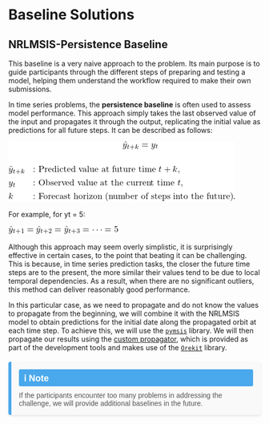 # Baseline Solutions

## NRLMSIS-Persistence Baseline

This baseline is a very naive approach to the problem. Its main purpose is to guide participants through the different steps of preparing and testing a model, helping them understand the workflow required to make their own submissions.

In time series problems, the **persistence baseline** is often used to assess model performance. This approach simply takes the last observed value of the input and propagates it through the output, replicating the initial value as predictions for all future steps. It can be described as follows:

![Persistence Formulae](_img/PersistenceForm.png)

For example, for yt = 5:


![Persistence Example](_img/PersistenceExample.png)

Although this approach may seem overly simplistic, it is surprisingly effective in certain cases, to the point that beating it can be challenging. This is because, in time series prediction tasks, the closer the future time steps are to the present, the more similar their values tend to be due to local temporal dependencies. As a result, when there are no significant outliers, this method can deliver reasonably good performance.

In this particular case, as we need to propagate and do not know the values to propagate from the beginning, we will combine it with the NRLMSIS model to obtain predictions for the initial date along the propagated orbit at each time step. To achieve this, we will use the [`pymsis`](https://swxtrec.github.io/pymsis/) library. We will then propagate our results using the [custom propagator](https://github.com/ARCLab-MIT/STORM-AI-propagator/tree/main), which is provided as part of the development tools and makes use of the [`Orekit`](https://www.orekit.org/) library.

<div style="display: flex; flex-direction: column; background-color: #f9f9f9; border-left: 6px solid #4aa8ec; border-radius: 4px; padding: 15px; margin: 20px 0; box-shadow: 0 2px 4px rgba(0, 0, 0, 0.1); font-family: Arial, sans-serif;">
    <div style="font-size: 18px; font-weight: bold; color: #ffffff; background-color: #4aa8ec; display: inline-block; padding: 5px 10px; border-radius: 3px; margin-bottom: 10px;">ℹ️ Note</div>
    <p style="font-size: 14px; margin: 0; color: #555;">If the participants encounter too many problems in addressing the challenge, we will provide additional baselines in the future.</p>
</div>